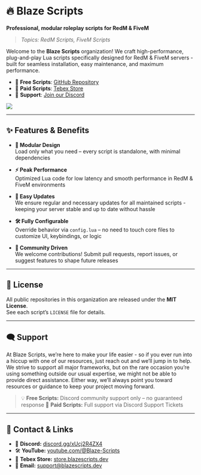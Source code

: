 # 🔥 Blaze Scripts

**Professional, modular roleplay scripts for RedM & FiveM**

> *Topics: RedM Scripts, FiveM Scripts*

Welcome to the **Blaze Scripts** organization! We craft high-performance, plug-and-play Lua scripts specifically designed for RedM & FiveM servers - built for seamless installation, easy maintenance, and maximum performance.

- 🔹 **Free Scripts**: [GitHub Repository](https://github.com/Blaze-Scripts)  
- 🔹 **Paid Scripts**: [Tebex Store](https://store.blazescripts.dev/)  
- 🔹 **Support**: [Join our Discord](https://discord.gg/xUcj2R4ZX4)

![](https://komarev.com/ghpvc/?username=blaze-scripts&style=for-the-badge&color=red)

---

## ✨ Features & Benefits

- **🔧 Modular Design**  
  Load only what you need – every script is standalone, with minimal dependencies

- **⚡ Peak Performance**  
  Optimized Lua code for low latency and smooth performance in RedM & FiveM environments

- **🔄 Easy Updates**  
  We ensure regular and necessary updates for all maintained scripts - keeping your server stable and up to date without hassle

- **🛠️ Fully Configurable**  
  Override behavior via `config.lua` – no need to touch core files to customize UI, keybindings, or logic

- **🤝 Community Driven**  
  We welcome contributions! Submit pull requests, report issues, or suggest features to shape future releases

---

## 📄 License

All public repositories in this organization are released under the **MIT License**.  
See each script’s `LICENSE` file for details.

---

## 🗨️ Support

At Blaze Scripts, we’re here to make your life easier - so if you ever run into a hiccup with one of our resources, just reach out and we’ll jump in to help. We strive to support all major frameworks, but on the rare occasion you’re using something outside our usual expertise, we might not be able to provide direct assistance. Either way, we’ll always point you toward resources or guidance to keep your project moving forward.

> 💡 **Free Scripts:** Discord community support only – no guaranteed response
> 💼 **Paid Scripts:** Full support via Discord Support Tickets

---

## 💬 Contact & Links

- 💬 **Discord:** [discord.gg/xUcj2R4ZX4](https://discord.gg/xUcj2R4ZX4)
- 🛠️ **YouTube:** [youtube.com/@Blaze-Scripts](https://www.youtube.com/@Blaze-Scripts)
- 💸 **Tebex Store:** [store.blazescripts.dev](https://store.blazescripts.dev/)
- 📧 **Email:** [support@blazescripts.dev](mailto:support@blazescripts.dev)
